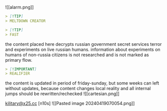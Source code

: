 ![[alarm.png]]


```markdown
> [!TIP]
> MELTDOWN CREATOR
```


```markdown
> [!TIP]
> FAST
```

the content placed here decrypts russian government secret services terror and experiments on live russian humans. 
information about experiments on humans of non-russia citizens is not researched and is not marked as primary flow.


```markdown
> [!IMPORTANT]
> REALIFIER
```

the content is updated in period of friday-sunday, but some weeks can left without updates, because content changes local reality and all internal jumps should be rewritten/rechecked
![[cartesian.png]]

kilitary@x25.cc
[n10s]
![[Pasted image 20240419070054.png]]



